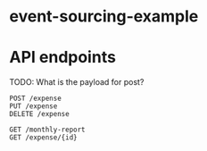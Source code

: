 # event-sourcing-example

# API endpoints

TODO: What is the payload for post?

    POST /expense
    PUT /expense
    DELETE /expense

    GET /monthly-report
    GET /expense/{id}
